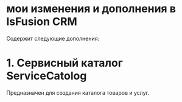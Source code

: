 # мои изменения и дополнения в lsFusion CRM
Содержит следующие дополнения:
# 1. Сервисный каталог ServiceCatolog
Предназначен для создания каталога товаров и услуг.
